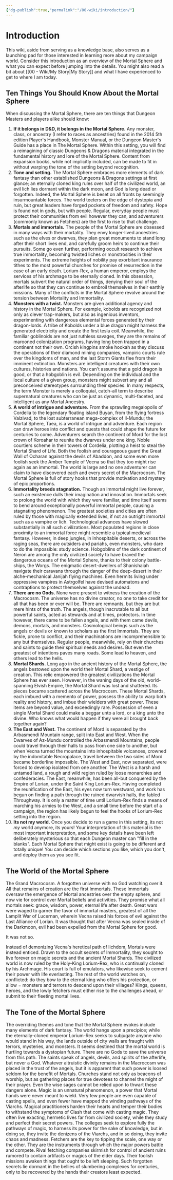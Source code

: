 ```yaml
---
{"dg-publish":true,"permalink":"/00-wiki/introduction/"}
---
```


# Introduction
This wiki, aside from serving as a knowledge base, also serves as a launching pad for those interested in learning more about my campaign world. Consider this introduction as an overview of the Mortal Sphere and what you can expect before jumping into the details. You might also read a bit about [[00 - Wiki/My Story\|My Story]] and what I have experienced to get to where I am today.
## Ten Things You Should Know About the Mortal Sphere
When discussing the Mortal Sphere, there are ten things that Dungeon Masters and players alike should know:
1. **If it belongs in D&D, it belongs in the Mortal Sphere.** Any monster, class, or ancestry (I refer to races as ancestries) found in the 2014 5th edition Player's Handbook, Monster Manual, or the Dungeon Master's Guide has a place in The Mortal Sphere. Within this setting, you will find a reimagining of classic Dungeons & Dragons material integrated in the fundamental history and lore of the Mortal Sphere. Content from expansion books, while not implicitly included, can be made to fit in without warping the tone of the setting beyond recognition. 
2. **Tone and setting.** The Mortal Sphere embraces more elements of dark fantasy than other established Dungeons & Dragons settings at first glance; an eternally cloned king rules over half of the civilized world, an evil lich lies dormant within the dark moon, and God is long dead or forgotten. Indeed, the Mortal Sphere is beset on all fronts by seemingly insurmountable forces.  The world teeters on the edge of dystopia and ruin, but great leaders have forged pockets of freedom and safety. Hope is found not in gods, but with people. Regular, everyday people must protect their communities from evil however they can, and adventurers (commonly known as Fetchers) are the first to rise to that challenge. 
3. **Mortals and immortals.**  The people of the Mortal Sphere are obsessed in many ways with their mortality. They envy longer-lived ancestries such as the elves or dwarves, they plan great monuments to stand long after their short lives end, and carefully groom heirs to continue their pursuits. Some go even further, performing occult research to achieve true immortality, becoming twisted liches or monstrosities in their experiments. The extreme heights of nobility pay exorbitant insurance tithes to the most powerful churches for promise of resurrection in the case of an early death. Lorium-Rex, a human emperor, employs the services of his archmage to be eternally cloned. In this obsession, mortals subvert the natural order of things, denying their soul of the afterlife so that they can continue to embroil themselves in their earthly missions. Many of the conflicts in the Mortal Sphere revolve around the tension between Mortality and Immortality.
4. **Monsters with a twist.** Monsters are given additional agency and history in the Mortal Sphere. For example, kobolds are recognized not only as clever trap-makers, but also as ingenious inventors, experimenting with dangerous elemental forces generated by their dragon-lords. A tribe of Kobolds under a blue dragon might harness the generated electricity and create the first tesla coil. Meanwhile, the familiar goblinoids are not just ruthless savages, they are the remains of marooned colonization programs, having long been trapped in a continent not their own. Orcish kingpins smoke hookah as they discuss the operations of their diamond mining companies, vampiric courts rule over the kingdoms of man, and the last Storm Giants flee from their imminent extinction. Monsters are intelligent creatures with their own cultures, histories and nations. You can't assume that a gold dragon is good, or that a hobgoblin is evil. Depending on the individual and the local culture of a given group, monsters might subvert any and all preconceived stereotypes surrounding their species. In many respects, the term Monster is merely a colloquial, catch-all term to describe supernatural creatures who can be just as dynamic, multi-faceted, and intelligent as any Mortal Ancestry.
5. **A world of intrigue and adventure.** From the sprawling megalopolis of Cordelia to the legendary floating island Buyan, from the flying fortress Valzivad, to the lost subterranean mega-complex of Il-Mundu; the Mortal Sphere, Taea, is a world of intrigue and adventure. Each region can draw heroes into conflict and quests that could shape the future for centuries to come. Adventurers search the continent of Mord for the lost crown of Koroahar to reunite the dwarves under one king. Noble courtiers scheme in their towers of Cordelia, plotting a heist to steal the Mortal Shard of Life. Both the foolish and courageous guard the Great Wall of Ocharan against the devils of Abaddon, and some even more foolish seek the Amber Temple of Vecna so that they too might rise again as an immortal. The world is large and no one adventurer can claim to have discovered each and every secret of the Macrocosm. The Mortal Sphere is full of story hooks that provide motivation and mystery of epic proportions.
6. **Immortality breeds stagnation.** Though an immortal might live forever, such an existence dulls their imagination and innovation. Immortals seek to prolong the world with which they were familiar, and time itself seems to bend around exceptionally powerful immortal people, causing a stagnating phenomenon. The greatest societies and cities are often ruled by those with magically extended lives, if not an outright immortal such as a vampire or lich. Technological advances have slowed substantially in all such civilizations. Most populated regions in close proximity to an immortal force might resemble a typical medieval fantasy. However, in deep jungles, in inhospitable deserts, or across the raging seas, there are outsiders and pariahs, even monsters, who dare to do the impossible: study science. Hobgoblins of the dark continent of Neron are among the only civilized society to have braved the dangerous oceans of the Mortal Sphere, thanks to their colony battle-ships, the Worgs. The enigmatic desert-dwellers of Shanishaiah navigate their caravans through the danger of the deep-desert in their alche-mechanical Janijah flying machines. Even hermits living under oppressive vampires in Astrgolfel have devised automatons and contraptions to protect themselves against the undead.
7. **There are no Gods.** None were present to witness the creation of the Macrocosm. The universe has no divine creator, no one to take credit for all that has been or ever will be. There are remnants, but they are but mere hints of the truth. The angels, though inscrutable to all but powerful saints, acted as stewards and at times, protectors. In time however, there came to be fallen angels, and with them came devils, demons, mortals, and monsters. Cosmological beings such as the angels or devils or known to scholars as the first Immortals. They are fickle, prone to conflict, and their machinations are incomprehensible to any but themselves. Regular people, meanwhile, rely on their churches and saints to guide their spiritual needs and desires. But even the greatest of intentions paves many roads. Some lead to heaven, and others lead to the hells.
8. **Mortal Shards.** Long ago in the ancient history of the Mortal Sphere, the angels bestowed upon the world their Mortal Shard, a vestige of creation. This relic empowered the greatest civilizations the Mortal Sphere has ever seen. However, in the waning days of the old, world-spanning Elvish Empire, the Mortal Shard was lost and shattered. Its pieces became scattered across the Macrocosm. These Mortal Shards, each imbued with a memento of power, possess the ability to warp both reality and history, and imbue their wielders with great power. These items are beyond value, and exceedingly rare. Possession of even a single Mortal Shard could make a beggar unto a lord, or a king unto the divine. Who knows what would happen if they were all brought back together again?
9. **The East and West.** The continent of Mord is separated by the Arbasmendi Mountain range, split into East and West. When the Dwarves of Az-Mundu controlled the Arbasmendi Mountains, people could travel through their halls to pass from one side to another, but when Vecna turned the mountains into inhospitable volcanoes, crowned by the indomitable Necropalace, travel between the two sides of Mord became borderline impossible. The West and East, now separated, were forced to develop isolated from one another. The West is a harsh and untamed land, a rough and wild region ruled by loose monarchies and confederacies. The East, meanwhile, has been all-but conquered by the Empire of Lorian, under the Saint King Lorium-Rex. Having completed the reunification of the East, his eyes now turn westward, and work has begun on finding a path through the ruined dwarvish halls, the fabled Throughway. It is only a matter of time until Lorium-Rex finds a means of marching his armies to the West, and a small time before the start of a campaign, the region has likely begun to feel the hooks of Lorium-Rex setting into the region.
10. **Its not my world.** Once you decide to run a game in this setting, its not *my* world anymore, its yours! Your interpretation of this material is the most important interpretation, and some key details have been left deliberately mysterious so that each Dungeon master can "fill in the blanks". Each Mortal Sphere that might exist is going to be different and totally unique! You can decide which sections you like, which you don't, and deploy them as you see fit. 
## The World of the Mortal Sphere
The Grand Macrocosm. A forgotten universe with no God watching over it. All that remains of creation are the first Immortals. These Immortals oversaw the emergence of Mortal ancestries over the empty sphere, and now vie for control over Mortal beliefs and activities. They promise what all mortals seek: grace, wisdom, power, eternal life after death. Great wars were waged to garner the favor of immortal masters, greatest of all the Lamplit War of Lucernan, wherein Vecna raised his forces of evil against the Last Alliance of Lorian. It was thought that after Vecna was sealed inside of the Darkmoon, evil had been expelled from the Mortal Sphere for good.

It was not so.

Instead of demonizing Vecna's heretical path of lichdom, Mortals were instead enticed. Drawn to the occult secrets of Immortality, they sought to live forever on magic secrets and the ancient Mortal Shards. The civilized world is now ruled by the Holy-King Lorium-Rex, who is continually cloned by his Archmage. His court is full of emulators, who likewise seek to cement their power with life everlasting. The rest of the world watches on, conflicted: do they bow to the eternal king who offers his protection, or allow = monsters and terrors to descend upon their villages? Kings, queens, heroes, and the lowly fetchers must either rise to the challenges ahead, or submit to their fleeting mortal lives.
## The Tone of the Mortal Sphere
The overriding themes and tone that the Mortal Sphere evokes include many elements of dark fantasy. The world hangs upon a precipice; while the eternally-cloned emperor Lorium-Rex seeks to subjugate anyone who would stand in his way, the lands outside of city walls are fraught with terrors, mysteries, and monsters. It seems destined that the mortal world is hurtling towards a dystopian future.
There are no Gods to save the universe from this path. The saints speak of angels, devils, and spirits of the afterlife, but never a God. Whatever altruistic divinity remains in the Macrocosm was placed in the trust of the angels, but it is apparent that such power is loosed seldom for the benefit of Mortals. Churches stand not only as beacons of worship, but as gathering places for true devotees to channel the might of their prayer.
Even the wise sages cannot be relied upon to thwart these dangers alone. Magic is an unnatural phenomenon, a power that Mortal hands were never meant to wield. Very few people are even capable of casting spells, and even fewer have mapped the winding pathways of the Viarchs. Magical practitioners harden their hearts and temper their bodies to withstand the symptoms of Clash that come with casting magic. They often live exacting, hermetic lives far from civilized society, while they study and perfect their secret powers. The colleges seek to explore fully the pathways of magic, to harness its power for the sake of knowledge, but in doing so, they invite the denizens of the Viarchs, and in so doing, they invite chaos and madness.
Fetchers are the key to tipping the scale, one way or the other. They are the instruments through which the major powers battle and compete. Rival fetching companies skirmish for control of ancient ruins rumored to contain artifacts or magics of the elder days. Their foolish missions awaken things that ought to be left sleeping. Such forgotten secrets lie dormant in the bellies of slumbering complexes for centuries, only to be recovered by the hands their creators least expected.
